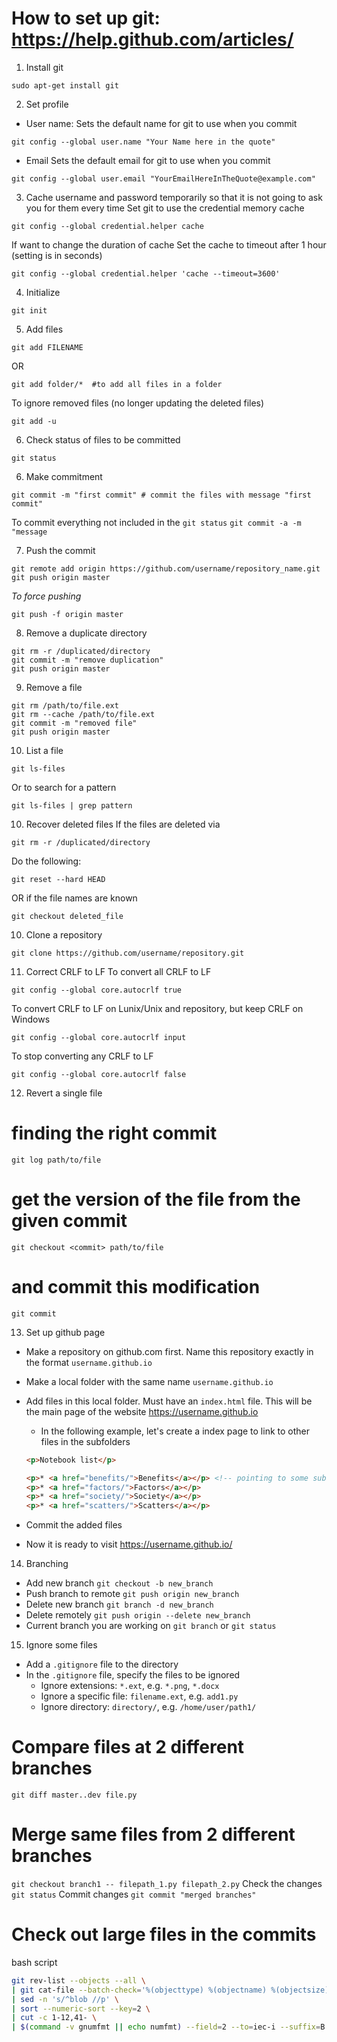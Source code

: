 # How to set up git: https://help.github.com/articles/
1. Install git
```
sudo apt-get install git
```
2. Set profile
  * User name:
  Sets the default name for git to use when you commit
  ```
  git config --global user.name "Your Name here in the quote"
  ```
  * Email
  Sets the default email for git to use when you commit
  ```
  git config --global user.email "YourEmailHereInTheQuote@example.com"
  ```
3. Cache username and password temporarily so that it is not going to ask you for them every time
  Set git to use the credential memory cache
```
git config --global credential.helper cache
```
  If want to change the duration of cache
  Set the cache to timeout after 1 hour (setting is in seconds)
  ```
  git config --global credential.helper 'cache --timeout=3600'
  ```

4. Initialize
```
git init
```
5. Add files
```
git add FILENAME
```
OR
```
git add folder/*  #to add all files in a folder
```
To ignore removed files (no longer updating the deleted files)
```
git add -u
```
6. Check status of files to be committed
```
git status
```

6. Make commitment
```
git commit -m "first commit" # commit the files with message "first commit"
```
To commit everything not included in the `git status`
`git commit -a -m "message`

7. Push the commit
```
git remote add origin https://github.com/username/repository_name.git
git push origin master
```
 *To force pushing*
```
git push -f origin master
```

8. Remove a duplicate directory
```
git rm -r /duplicated/directory
git commit -m "remove duplication"
git push origin master
```

9. Remove a file
```
git rm /path/to/file.ext
git rm --cache /path/to/file.ext
git commit -m "removed file"
git push origin master
```

10. List a file
```
git ls-files
```

Or to search for a pattern
```
git ls-files | grep pattern
```



10. Recover deleted files
If the files are deleted via
```
git rm -r /duplicated/directory
```
Do the following:
```
git reset --hard HEAD
```
OR if the file names are known
```
git checkout deleted_file
```
10. Clone a repository
```
git clone https://github.com/username/repository.git
```

11. Correct CRLF to LF
To convert all CRLF to LF
```
git config --global core.autocrlf true
```
To convert CRLF to LF on Lunix/Unix and repository, but keep CRLF on Windows
```
git config --global core.autocrlf input
```
To stop converting any CRLF to LF
```
git config --global core.autocrlf false
```

12. Revert a single file
# finding the right commit
`git log path/to/file`
# get the version of the file from the given commit
`git checkout <commit> path/to/file`
# and commit this modification
`git commit`

13. Set up github page
* Make a repository on github.com first. Name this repository exactly in the format `username.github.io`
* Make a local folder with the same name `username.github.io`
* Add files in this local folder. Must have an `index.html` file. This will be the main page of the website https://username.github.io
  - In the following example, let's create a index page to link to other files in the subfolders

  ```html
  <p>Notebook list</p>

  <p>* <a href="benefits/">Benefits</a></p> <!-- pointing to some subfolder-->
  <p>* <a href="factors/">Factors</a></p>
  <p>* <a href="society/">Society</a></p>
  <p>* <a href="scatters/">Scatters</a></p>
  ```
* Commit the added files
* Now it is ready to visit https://username.github.io/

14. Branching
* Add new branch
`git checkout -b new_branch`
* Push branch to remote
`git push origin new_branch`
* Delete new branch
`git branch -d new_branch`
* Delete remotely
`git push origin --delete new_branch`
* Current branch you are working on
`git branch`
or
`git status`

15. Ignore some files
* Add a `.gitignore` file to the directory
* In the `.gitignore` file, specify the files to be ignored
  - Ignore extensions: `*.ext`, e.g. `*.png`, `*.docx`
  - Ignore a specific file: `filename.ext`, e.g. `add1.py`
  - Ignore directory: `directory/`, e.g. `/home/user/path1/`

# Compare files at 2 different branches
`git diff master..dev file.py`

# Merge same files from 2 different branches
`git checkout branch1 -- filepath_1.py filepath_2.py`
Check the changes
`git status`
Commit changes
`git commit "merged branches"`

# Check out large files in the commits
bash script

```bash
git rev-list --objects --all \
| git cat-file --batch-check='%(objecttype) %(objectname) %(objectsize) %(rest)' \
| sed -n 's/^blob //p' \
| sort --numeric-sort --key=2 \
| cut -c 1-12,41- \
| $(command -v gnumfmt || echo numfmt) --field=2 --to=iec-i --suffix=B --padding=7 --round=nearest
```
